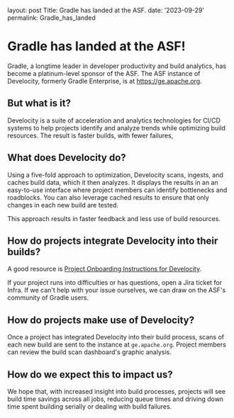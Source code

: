 layout: post
Title: Gradle has landed at the ASF.
date: '2023-09-29'
permalink: Gradle_has_landed

# Gradle has landed at the ASF!

Gradle, a longtime leader in developer productivity and build analytics, has become a platinum-level sponsor of the ASF. The ASF instance of Develocity, formerly Gradle Enterprise, is at <a href="https://ge.apache.org" target="_blank">https://ge.apache.org</a>.

## But what is it?
Develocity is a suite of acceleration and analytics technologies for CI/CD  systems to help projects identify and analyze trends while optimizing build resources. The result is faster builds, with fewer failures,

## What does Develocity do?
Using a five-fold approach to optimization, Develocity scans, ingests, and caches build data, which it then analyzes. It displays the results in an an easy-to-use interface where project members can identify bottlenecks and roadblocks. You can also leverage cached results to ensure that only changes in each new build are tested.

This approach results in faster feedback and less use of build resources. 

## How do projects integrate Develocity into their builds?
A good resource is <a href="https://cwiki.apache.org/confluence/display/INFRA/Project+Onboarding+Instructions+for+Develocity" target="_blank">Project Onboarding Instructions for Develocity</a>. 

If your project runs into difficulties or has questions, open a Jira ticket for Infra. If we can't help with your issue ourselves, we can draw on the ASF's community of Gradle users.

## How do projects make use of Develocity?
Once a project has integrated Develocity into their build process, scans of each new build are sent to the instance at `ge.apache.org`. Project members can review the build scan dashboard's graphic analysis.

## How do we expect this to impact us?
We hope that, with increased insight into build processes, projects will see build time savings across all jobs, reducing queue times and driving down time spent building serially or dealing with build failures.
